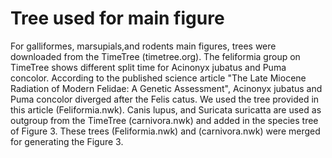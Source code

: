 #   Tree used for main figure
For galliformes, marsupials,and rodents main figures, trees were downloaded from the TimeTree (timetree.org).
The feliformia group on TimeTree shows different split time for Acinonyx jubatus and Puma concolor.
According to the published science article "The Late Miocene Radiation of Modern Felidae: A Genetic Assessment", Acinonyx jubatus and Puma concolor diverged after the Felis catus. We used the tree provided in this article (Feliformia.nwk). 
Canis lupus, and Suricata suricatta are used as outgroup from the TimeTree (carnivora.nwk) and added in the species tree of Figure 3.
These trees  (Feliformia.nwk) and (carnivora.nwk)  were merged for generating the Figure 3.
